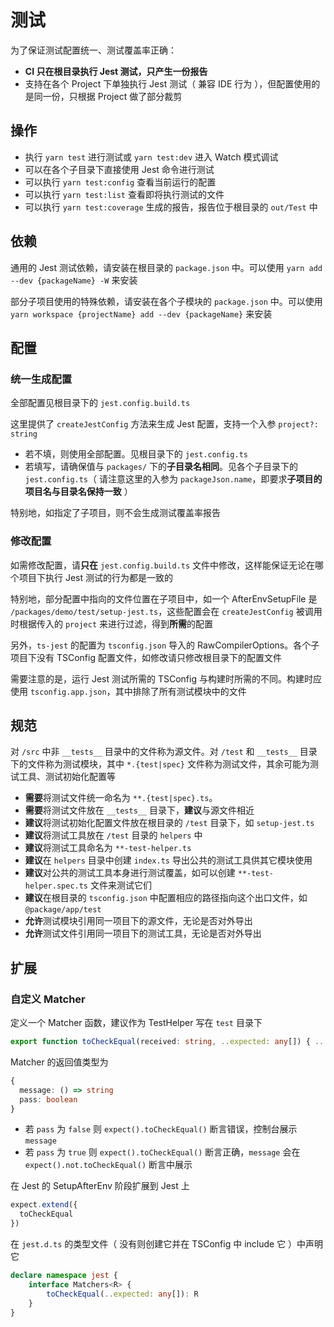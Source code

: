 # 测试

为了保证测试配置统一、测试覆盖率正确：

- **CI 只在根目录执行 Jest 测试，只产生一份报告**
- 支持在各个 Project 下单独执行 Jest 测试（ 兼容 IDE 行为 ），但配置使用的是同一份，只根据 Project 做了部分裁剪

## 操作

- 执行 `yarn test` 进行测试或 `yarn test:dev` 进入 Watch 模式调试
- 可以在各个子目录下直接使用 Jest 命令进行测试
- 可以执行 `yarn test:config` 查看当前运行的配置
- 可以执行 `yarn test:list` 查看即将执行测试的文件
- 可以执行 `yarn test:coverage` 生成的报告，报告位于根目录的 `out/Test` 中

## 依赖

通用的 Jest 测试依赖，请安装在根目录的 `package.json` 中。可以使用 `yarn add --dev {packageName} -W` 来安装

部分子项目使用的特殊依赖，请安装在各个子模块的 `package.json` 中。可以使用 `yarn workspace {projectName} add --dev {packageName}` 来安装

## 配置

### 统一生成配置

全部配置见根目录下的 `jest.config.build.ts`

这里提供了 `createJestConfig` 方法来生成 Jest 配置，支持一个入参 `project?: string`

- 若不填，则使用全部配置。见根目录下的 `jest.config.ts`
- 若填写，请确保值与 `packages/` 下的**子目录名相同**。见各个子目录下的 `jest.config.ts`（ 请注意这里的入参为 `packageJson.name`，即要求**子项目的项目名与目录名保持一致** ）

特别地，如指定了子项目，则不会生成测试覆盖率报告

### 修改配置

如需修改配置，请**只在** `jest.config.build.ts` 文件中修改，这样能保证无论在哪个项目下执行 Jest 测试的行为都是一致的

特别地，部分配置中指向的文件位置在子项目中，如一个 AfterEnvSetupFile 是 `/packages/demo/test/setup-jest.ts`，这些配置会在 `createJestConfig` 被调用时根据传入的 `project` 来进行过滤，得到**所需**的配置

另外，`ts-jest` 的配置为 `tsconfig.json` 导入的 RawCompilerOptions。各个子项目下没有 TSConfig 配置文件，如修改请只修改根目录下的配置文件

需要注意的是，运行 Jest 测试所需的 TSConfig 与构建时所需的不同。构建时应使用 `tsconfig.app.json`，其中排除了所有测试模块中的文件

## 规范

对 `/src` 中非 `__tests__` 目录中的文件称为源文件。对 `/test` 和 `__tests__` 目录下的文件称为测试模块，其中 `*.{test|spec}` 文件称为测试文件，其余可能为测试工具、测试初始化配置等

- **需要**将测试文件统一命名为 `**.{test|spec}.ts`。
- **需要**将测试文件放在 `__tests__` 目录下，**建议**与源文件相近
- **建议**将测试初始化配置文件放在根目录的 `/test` 目录下，如 `setup-jest.ts`
- **建议**将测试工具放在 `/test` 目录的 `helpers` 中
- **建议**将测试工具命名为 `**-test-helper.ts`
- **建议**在 `helpers` 目录中创建 `index.ts` 导出公共的测试工具供其它模块使用
- **建议**对公共的测试工具本身进行测试覆盖，如可以创建 `**-test-helper.spec.ts` 文件来测试它们
- **建议**在根目录的 `tsconfig.json` 中配置相应的路径指向这个出口文件，如 `@package/app/test`
- **允许**测试模块引用同一项目下的源文件，无论是否对外导出
- **允许**测试文件引用同一项目下的测试工具，无论是否对外导出

## 扩展

### 自定义 Matcher

定义一个 Matcher 函数，建议作为 TestHelper 写在 `test` 目录下

```ts
export function toCheckEqual(received: string, ..expected: any[]) { .. }
```

Matcher 的返回值类型为

```ts
{
  message: () => string
  pass: boolean
}
```

- 若 `pass` 为 `false` 则 `expect().toCheckEqual()` 断言错误，控制台展示 `message`
- 若 `pass` 为 `true` 则 `expect().toCheckEqual()` 断言正确，`message` 会在 `expect().not.toCheckEqual()` 断言中展示

在 Jest 的 SetupAfterEnv 阶段扩展到 Jest 上

```ts
expect.extend({
  toCheckEqual
})
```

在 `jest.d.ts` 的类型文件（ 没有则创建它并在 TSConfig 中 include 它 ）中声明它

```ts
declare namespace jest {
    interface Matchers<R> {
        toCheckEqual(..expected: any[]): R
    }
}
```
